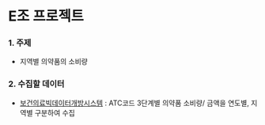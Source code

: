 # E조 프로젝트

### 1. 주제
- 지역별 의약품의 소비량



### 2. 수집할 데이터
- [보건의료빅데이터개방시스템](http://opendata.hira.or.kr/op/opc/olapAtc3Info.do) : ATC코드 3단계별 의약품 소비량/ 금액을 연도별, 지역별 구분하여 수집

